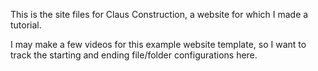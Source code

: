 This is the site files for Claus Construction, a website for which I made a tutorial.

I may make a few videos for this example website template, so I want to track the starting and ending file/folder configurations here.